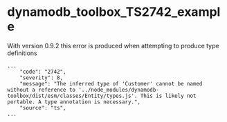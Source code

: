 # dynamodb_toolbox_TS2742_example

With version 0.9.2 this error is produced when attempting to produce type definitions
```
...
	"code": "2742",
	"severity": 8,
	"message": "The inferred type of 'Customer' cannot be named without a reference to '../node_modules/dynamodb-toolbox/dist/esm/classes/Entity/types.js'. This is likely not portable. A type annotation is necessary.",
	"source": "ts",
...
```

